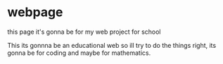# webpage
this page it's gonna be for my web project for school

This its gonnna be an educational web so ill try to do the things right, its gonna be for coding and maybe for mathematics.
